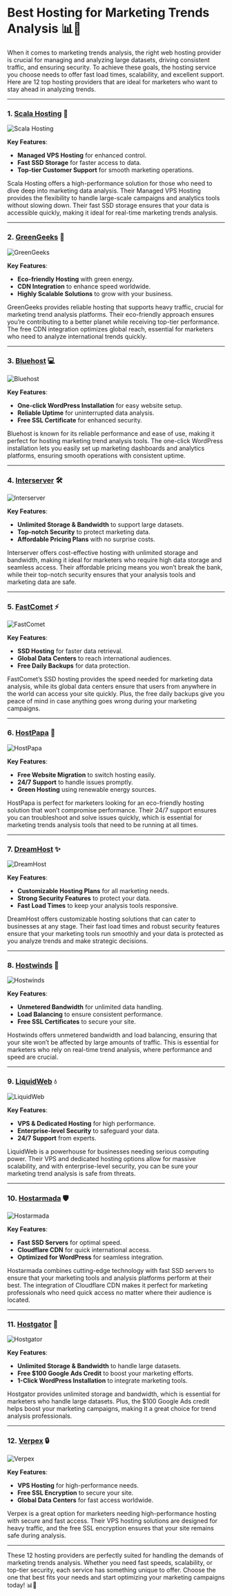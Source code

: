 # Best Hosting for Marketing Trends Analysis 📊🚀

When it comes to marketing trends analysis, the right web hosting provider is crucial for managing and analyzing large datasets, driving consistent traffic, and ensuring security. To achieve these goals, the hosting service you choose needs to offer fast load times, scalability, and excellent support. Here are 12 top hosting providers that are ideal for marketers who want to stay ahead in analyzing trends.

---

### 1. [**Scala Hosting**](https://snipitx.com/scala-jy) 🌟

![Scala Hosting](https://i.imgur.com/uJ5JIK3.png "Scala Web Hosting")

**Key Features**:
- **Managed VPS Hosting** for enhanced control.
- **Fast SSD Storage** for faster access to data.
- **Top-tier Customer Support** for smooth marketing operations.

Scala Hosting offers a high-performance solution for those who need to dive deep into marketing data analysis. Their Managed VPS Hosting provides the flexibility to handle large-scale campaigns and analytics tools without slowing down. Their fast SSD storage ensures that your data is accessible quickly, making it ideal for real-time marketing trends analysis.

---

### 2. [**GreenGeeks**](https://snipitx.com/greengeeks-jy) 🌱

![GreenGeeks](https://i.imgur.com/eEwuntu.jpg "GreenGeeks Hosting")

**Key Features**:
- **Eco-friendly Hosting** with green energy.
- **CDN Integration** to enhance speed worldwide.
- **Highly Scalable Solutions** to grow with your business.

GreenGeeks provides reliable hosting that supports heavy traffic, crucial for marketing trend analysis platforms. Their eco-friendly approach ensures you’re contributing to a better planet while receiving top-tier performance. The free CDN integration optimizes global reach, essential for marketers who need to analyze international trends quickly.

---

### 3. [**Bluehost**](https://snipitx.com/bluehost-jy) 💻

![Bluehost](https://i.imgur.com/PasFF9E.jpeg "Bluehost Hosting")

**Key Features**:
- **One-click WordPress Installation** for easy website setup.
- **Reliable Uptime** for uninterrupted data analysis.
- **Free SSL Certificate** for enhanced security.

Bluehost is known for its reliable performance and ease of use, making it perfect for hosting marketing trend analysis tools. The one-click WordPress installation lets you easily set up marketing dashboards and analytics platforms, ensuring smooth operations with consistent uptime.

---

### 4. [**Interserver**](https://snipitx.com/interserver-jy) 🛠️

![Interserver](https://i.imgur.com/OM5dOEW.jpeg "Interserver Hosting")

**Key Features**:
- **Unlimited Storage & Bandwidth** to support large datasets.
- **Top-notch Security** to protect marketing data.
- **Affordable Pricing Plans** with no surprise costs.

Interserver offers cost-effective hosting with unlimited storage and bandwidth, making it ideal for marketers who require high data storage and seamless access. Their affordable pricing means you won’t break the bank, while their top-notch security ensures that your analysis tools and marketing data are safe.

---

### 5. [**FastComet**](https://snipitx.com/fastcomet-jy) ⚡

![FastComet](https://i.imgur.com/7qgXuWp.png "FastComet Hosting")

**Key Features**:
- **SSD Hosting** for faster data retrieval.
- **Global Data Centers** to reach international audiences.
- **Free Daily Backups** for data protection.

FastComet’s SSD hosting provides the speed needed for marketing data analysis, while its global data centers ensure that users from anywhere in the world can access your site quickly. Plus, the free daily backups give you peace of mind in case anything goes wrong during your marketing campaigns.

---

### 6. [**HostPapa**](https://snipitx.com/hostpapa-jy) 🌱

![HostPapa](https://i.imgur.com/ouDTkvl.jpeg "HostPapa Hosting")

**Key Features**:
- **Free Website Migration** to switch hosting easily.
- **24/7 Support** to handle issues promptly.
- **Green Hosting** using renewable energy sources.

HostPapa is perfect for marketers looking for an eco-friendly hosting solution that won’t compromise performance. Their 24/7 support ensures you can troubleshoot and solve issues quickly, which is essential for marketing trends analysis tools that need to be running at all times.

---

### 7. [**DreamHost**](https://snipitx.com/dreamhost-jy) ✨

![DreamHost](https://i.imgur.com/rXIg8ip.jpeg "DreamHost Hosting")

**Key Features**:
- **Customizable Hosting Plans** for all marketing needs.
- **Strong Security Features** to protect your data.
- **Fast Load Times** to keep your analysis tools responsive.

DreamHost offers customizable hosting solutions that can cater to businesses at any stage. Their fast load times and robust security features ensure that your marketing tools run smoothly and your data is protected as you analyze trends and make strategic decisions.

---

### 8. [**Hostwinds**](https://snipitx.com/hostwinds-jy) 💨

![Hostwinds](https://i.imgur.com/53aSNXx.jpeg "Hostwinds Hosting")

**Key Features**:
- **Unmetered Bandwidth** for unlimited data handling.
- **Load Balancing** to ensure consistent performance.
- **Free SSL Certificates** to secure your site.

Hostwinds offers unmetered bandwidth and load balancing, ensuring that your site won’t be affected by large amounts of traffic. This is essential for marketers who rely on real-time trend analysis, where performance and speed are crucial.

---

### 9. [**LiquidWeb**](https://snipitx.com/liquidweb-jy) 💧

![LiquidWeb](https://i.imgur.com/4IvT9SC.jpeg "LiquidWeb Hosting")

**Key Features**:
- **VPS & Dedicated Hosting** for high performance.
- **Enterprise-level Security** to safeguard your data.
- **24/7 Support** from experts.

LiquidWeb is a powerhouse for businesses needing serious computing power. Their VPS and dedicated hosting options allow for massive scalability, and with enterprise-level security, you can be sure your marketing trend analysis is safe from threats.

---

### 10. [**Hostarmada**](https://snipitx.com/hostarmada-jy) 🛡️

![Hostarmada](https://i.imgur.com/KFbdf3o.jpeg "Hostarmada Hosting")

**Key Features**:
- **Fast SSD Servers** for optimal speed.
- **Cloudflare CDN** for quick international access.
- **Optimized for WordPress** for seamless integration.

Hostarmada combines cutting-edge technology with fast SSD servers to ensure that your marketing tools and analysis platforms perform at their best. The integration of Cloudflare CDN makes it perfect for marketing professionals who need quick access no matter where their audience is located.

---

### 11. [**Hostgator**](https://snipitx.com/hostgator-jy) 🐊

![Hostgator](https://i.imgur.com/BcVkH57.jpeg "Hostgator Hosting")

**Key Features**:
- **Unlimited Storage & Bandwidth** to handle large datasets.
- **Free $100 Google Ads Credit** to boost your marketing efforts.
- **1-Click WordPress Installation** to integrate marketing tools.

Hostgator provides unlimited storage and bandwidth, which is essential for marketers who handle large datasets. Plus, the $100 Google Ads credit helps boost your marketing campaigns, making it a great choice for trend analysis professionals.

---

### 12. [**Verpex**](https://snipitx.com/verpex-jy) 🔒

![Verpex](https://i.imgur.com/6x5LhiS.jpeg "Verpex Hosting")

**Key Features**:
- **VPS Hosting** for high-performance needs.
- **Free SSL Encryption** to secure your site.
- **Global Data Centers** for fast access worldwide.

Verpex is a great option for marketers needing high-performance hosting with secure and fast access. Their VPS hosting solutions are designed for heavy traffic, and the free SSL encryption ensures that your site remains safe during analysis.

---

These 12 hosting providers are perfectly suited for handling the demands of marketing trends analysis. Whether you need fast speeds, scalability, or top-tier security, each service has something unique to offer. Choose the one that best fits your needs and start optimizing your marketing campaigns today! 📊🚀
